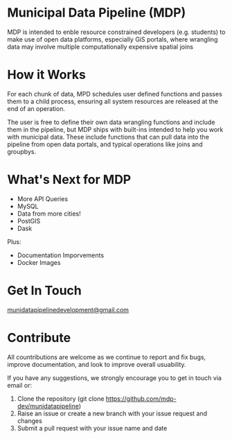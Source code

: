 
# Municipal Data Pipeline (MDP)

MDP is intended to enble resource constrained developers (e.g. students) to make use of open data platforms, especially GiS portals, where wrangling data may involve multiple computationally expensive spatial joins

# How it Works 

For each chunk of data, MPD schedules user defined functions and passes them to a child process, ensuring all system resources are released at the end of an operation.

The user is free to define their own data wrangling functions and include them in the pipeline, but MDP ships with built-ins intended to help you work with municipal data. These include functions that can pull data into the pipeline from open data portals, and typical operations like joins and groupbys. 
 

# What's Next for MDP 
* More API Queries 
* MySQL 
* Data from more cities! 
* PostGIS 
* Dask 

Plus: 
* Documentation Imporvements 
* Docker Images 

# Get In Touch 
<munidatapipelinedevelopment@gmail.com>

# Contribute 

All countributions are welcome as we continue to report and fix bugs, improve documentation, and look to improve overall usuability. 

If you have any suggestions, we strongly encourage you to get in touch via email or: 
1. Clone the repository (git clone <https://github.com/mdp-dev/munidatapipeline>)
2. Raise an issue or create a new branch with your issue request and changes 
3. Submit a pull request with your issue name and date 
